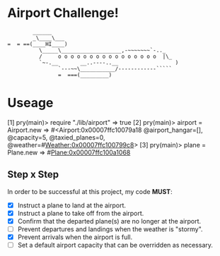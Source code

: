 Airport Challenge!
=================

```
        ______
        _\____\___
=  = ==(____HI____)
          \_____\___________________,-~~~~~~~`-.._
          /     o o o o o o o o o o o o o o o o  |\_
          `~-.__       __..----..__                  )
                `---~~\___________/------------`````
                =  ===(_________)

```

# Useage #

[1] pry(main)> require "./lib/airport"
=> true
[2] pry(main)> airport = Airport.new
=> #<Airport:0x00007ffc10079a18 @airport_hangar=[], @capacity=5, @taxied_planes=0, @weather=#<Weather:0x00007ffc100799c8>>
[3] pry(main)> plane = Plane.new
=> #<Plane:0x00007ffc100a1068>

## Step x Step ##

In order to be successful at this project, my code **MUST**:
- [x] Instruct a plane to land at the airport.
- [x] Instruct a plane to take off from the airport.
- [x] Confirm that the departed plane(s) are no longer at the airport.
- [ ]  Prevent departures and landings when the weather is "stormy".
- [x]  Prevent arrivals when the airport is full.
- [ ]  Set a default airport capacity that can be overridden as necessary.
